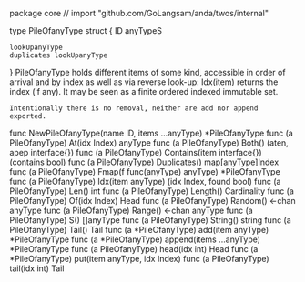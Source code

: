 package core // import "github.com/GoLangsam/anda/twos/internal"

type PileOfanyType struct {
	ID
	anyTypeS

	lookUpanyType
	duplicates lookUpanyType
}
    PileOfanyType holds different items of some kind, accessible in order of
    arrival and by index as well as via reverse look-up: Idx(item) returns the
    index (if any). It may be seen as a finite ordered indexed immutable set.

    Intentionally there is no removal, neither are add nor append exported.


func NewPileOfanyType(name ID, items ...anyType) *PileOfanyType
func (a PileOfanyType) At(idx Index) anyType
func (a PileOfanyType) Both() (aten, apep interface{})
func (a PileOfanyType) Contains(item interface{}) (contains bool)
func (a PileOfanyType) Duplicates() map[anyType]Index
func (a PileOfanyType) Fmap(f func(anyType) anyType) *PileOfanyType
func (a PileOfanyType) Idx(item anyType) (idx Index, found bool)
func (a PileOfanyType) Len() int
func (a PileOfanyType) Length() Cardinality
func (a PileOfanyType) Of(idx Index) Head
func (a PileOfanyType) Random() <-chan anyType
func (a PileOfanyType) Range() <-chan anyType
func (a PileOfanyType) S() []anyType
func (a PileOfanyType) String() string
func (a PileOfanyType) Tail() Tail
func (a *PileOfanyType) add(item anyType) *PileOfanyType
func (a *PileOfanyType) append(items ...anyType) *PileOfanyType
func (a PileOfanyType) head(idx int) Head
func (a *PileOfanyType) put(item anyType, idx Index)
func (a PileOfanyType) tail(idx int) Tail
